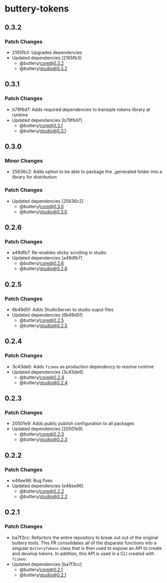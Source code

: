 # buttery-tokens

## 0.3.2

### Patch Changes

- 2165fb3: Upgrades dependencies
- Updated dependencies [2165fb3]
  - @buttery/core@0.3.2
  - @buttery/studio@0.3.2

## 0.3.1

### Patch Changes

- b79f6d7: Adds required dependencies to transiple tokens library at runtime
- Updated dependencies [b79f6d7]
  - @buttery/core@0.3.1
  - @buttery/studio@0.3.1

## 0.3.0

### Minor Changes

- 25636c2: Adds option to be able to package the \_generated folder into a library for distribution

### Patch Changes

- Updated dependencies [25636c2]
  - @buttery/core@0.3.0
  - @buttery/studio@0.3.0

## 0.2.6

### Patch Changes

- a49dfb7: Re-enables sticky scrolling in studio
- Updated dependencies [a49dfb7]
  - @buttery/core@0.2.6
  - @buttery/studio@0.2.6

## 0.2.5

### Patch Changes

- 6b49d5f: Adds StudioServer to studio ouput files
- Updated dependencies [6b49d5f]
  - @buttery/core@0.2.5
  - @buttery/studio@0.2.5

## 0.2.4

### Patch Changes

- 3c43de6: Adds `fizmoo` as production dependency to resolve runtime
- Updated dependencies [3c43de6]
  - @buttery/core@0.2.4
  - @buttery/studio@0.2.4

## 0.2.3

### Patch Changes

- 20501e9: Adds public publish configuration to all packages
- Updated dependencies [20501e9]
  - @buttery/core@0.2.3
  - @buttery/studio@0.2.3

## 0.2.2

### Patch Changes

- e46ee96: Bug fixes
- Updated dependencies [e46ee96]
  - @buttery/core@0.2.2
  - @buttery/studio@0.2.2

## 0.2.1

### Patch Changes

- ba7f3cc: Refactors the entire repository to break out out of the original buttery tools. This PR consolidates all of the disparate functions into a singular `ButteryTokens` class that is then used to expose an API to create and develop tokens. In addition, this API is used in a CLI created with `fizmoo`.
- Updated dependencies [ba7f3cc]
  - @buttery/core@0.2.1
  - @buttery/studio@0.2.1
